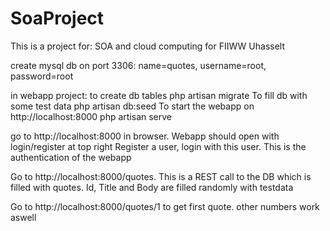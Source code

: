 # SoaProject

This is a project for: SOA and cloud computing for FIIWW Uhasselt

create mysql db on port 3306: name=quotes, username=root, password=root

in webapp project: to create db tables
  php artisan migrate
To fill db with some test data
  php artisan db:seed
To start the webapp on http://localhost:8000
  php artisan serve

go to http://localhost:8000 in browser. Webapp should open with login/register at top right
Register a user, login with this user. This is the authentication of the webapp


Go to http://localhost:8000/quotes. This is a REST call to the DB which is filled with quotes. 
Id, Title and Body are filled randomly with testdata

Go to http://localhost:8000/quotes/1 to get first quote. other numbers work aswell

